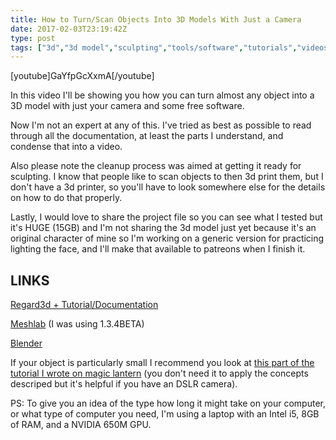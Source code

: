 ```yaml
---
title: How to Turn/Scan Objects Into 3D Models With Just a Camera
date: 2017-02-03T23:19:42Z
type: post
tags: ["3d","3d model","sculpting","tools/software","tutorials","videos"]
---
```



[youtube]GaYfpGcXxmA[/youtube]

In this video I'll be showing you how you can turn almost any object into a 3D model with just your camera and some free software.

Now I'm not an expert at any of this. I've tried as best as possible to read through all the documentation, at least the parts I understand, and condense that into a video.

Also please note the cleanup process was aimed at getting it ready for sculpting. I know that people like to scan objects to then 3d print them, but I don't have a 3d printer, so you'll have to look somewhere else for the details on how to do that properly.

Lastly, I would love to share the project file so you can see what I tested but it's HUGE (15GB) and I'm not sharing the 3d model just yet because it's an original character of mine so I'm working on a generic version for practicing lighting the face, and I'll make that available to patreons when I finish it.

## LINKS

[Regard3d + Tutorial/Documentation](http://www.regard3d.org/)

[Meshlab](http://www.meshlab.net/) (I was using 1.3.4BETA)

[Blender](https://www.blender.org/)

If your object is particularly small I recommend you look at [this part of the tutorial I wrote on magic lantern](http://alansartlog.com/2015/08/magic-lantern-on-my-canon-rebel-t31100d#link-focus-stacking) (you don't need it to apply the concepts descriped but it's helpful if you have an DSLR camera).

PS: To give you an idea of the type how long it might take on your computer, or what type of computer you need, I'm using a laptop with an Intel i5, 8GB of RAM, and a NVIDIA 650M GPU.

